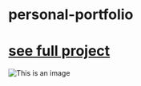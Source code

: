 # personal-portfolio

# [see full project](https://augustocamati.github.io/personal-portfolio/)
![This is an image](https://github.com/augustocamati/images-projetect/blob/main/_home_augusto_Documentos_GitHub_personal-portfolio_index.html.png?raw=true)
